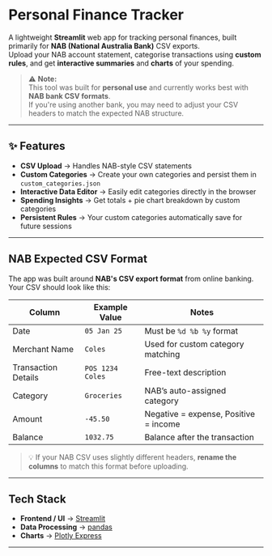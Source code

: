 # Personal Finance Tracker  

A lightweight **Streamlit** web app for tracking personal finances, built primarily for **NAB (National Australia Bank)** CSV exports.  
Upload your NAB account statement, categorise transactions using **custom rules**, and get **interactive summaries** and **charts** of your spending.

> ⚠️ **Note:**  
This tool was built for **personal use** and currently works best with **NAB bank CSV formats**.  
If you're using another bank, you may need to adjust your CSV headers to match the expected NAB structure.

---

## ✨ Features

- **CSV Upload** → Handles NAB-style CSV statements  
- **Custom Categories** → Create your own categories and persist them in `custom_categories.json`  
- **Interactive Data Editor** → Easily edit categories directly in the browser  
- **Spending Insights** → Get totals + pie chart breakdown by custom categories  
- **Persistent Rules** → Your custom categories automatically save for future sessions  

---

## NAB Expected CSV Format

The app was built around **NAB's CSV export format** from online banking.  
Your CSV should look like this:

| **Column**            | **Example Value**   | **Notes**                                |
|-----------------------|----------------------|-----------------------------------------|
| Date                 | `05 Jan 25`         | Must be `%d %b %y` format              |
| Merchant Name        | `Coles`             | Used for custom category matching      |
| Transaction Details  | `POS 1234 Coles`    | Free-text description                 |
| Category            | `Groceries`         | NAB’s auto-assigned category          |
| Amount             | `-45.50`           | Negative = expense, Positive = income |
| Balance           | `1032.75`         | Balance after the transaction        |

> 💡 If your NAB CSV uses slightly different headers, **rename the columns** to match this format before uploading.

---


## Tech Stack

- **Frontend / UI** → [Streamlit](https://streamlit.io/)
- **Data Processing** → [pandas](https://pandas.pydata.org/)
- **Charts** → [Plotly Express](https://plotly.com/python/plotly-express/)

---
